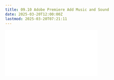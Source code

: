 ```yaml
---
title: 09.10 Adobe Premiere Add Music and Sound
date: 2025-03-20T12:00:00Z
lastmod: 2025-03-20T07:21:11
---
```


![Link to included file content](../../../../video/adobe-premiere-pro/adobe-premiere-add-music-and-sound.md)

